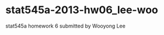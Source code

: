 stat545a-2013-hw06_lee-woo
==========================

stat545a homework 6 submitted by Wooyong Lee
